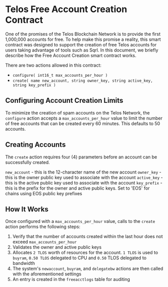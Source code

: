 # Telos Free Account Creation Contract

One of the promises of the Telos Blockchain Network is to provide the first 1,000,000 accounts for free. To help make this promise a reality, this smart contract was designed to support the creation of free Telos accounts for users taking advantage of tools such as Sqrl. In this document, we briefly describe how the Free Account Creation smart contract works.

There are two actions allowed in this contract:
* `configure( int16_t max_accounts_per_hour )`
* `create( name new_account, string owner_key, string active_key, string key_prefix )`

## Configuring Account Creation Limits
To minimize the creation of spam accounts on the Telos Network, the `configure` action accepts a `max_accounts_per_hour` value to limit the number of free accounts that can be created every 60 minutes. This defaults to 50 accounts.

## Creating Accounts
The `create` action requires four (4) parameters before an account can be successfully created.

`new_account` - this is the 12-character name of the new account
`owner_key` - this is the owner public key used to associate with the account
`active_key` - this is the active public key used to associate with the account
`key_prefix` - this is the prefix for the owner and active public keys. Set to 'EOS' for chains using EOS public key prefixes

## How It Works
Once configured with a `max_accounts_per_hour` value, calls to the `create` action performs the following steps:

1. Verify that the number of accounts created within the last hour does not exceed `max_accounts_per_hour`
2. Validates the owner and active public keys
3. Allocates `2 TLOS` worth of resources for the account. `1 TLOS` is used to `buyram`, `0.50 TLOS` delegated to CPU and `0.50` TLOS delegated to bandwidth
4. The system's `newaccount`, `buyram`, and `delegatebw` actions are then called with the aforementioned settings
5. An entry is created in the `freeacctlogs` table for auditing







